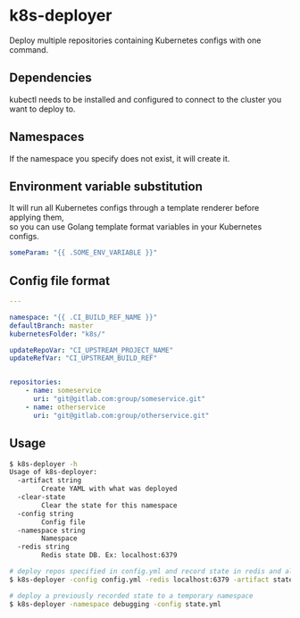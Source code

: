 # k8s-deployer
Deploy multiple repositories containing Kubernetes configs with one command.  

## Dependencies
kubectl needs to be installed and configured to connect to the cluster you want to deploy to.

## Namespaces
If the namespace you specify does not exist, it will create it.

## Environment variable substitution
It will run all Kubernetes configs through a template renderer before applying them,  
so you can use Golang template format variables in your Kubernetes configs.

```yaml
someParam: "{{ .SOME_ENV_VARIABLE }}"
``` 

## Config file format
```yaml
---

namespace: "{{ .CI_BUILD_REF_NAME }}"
defaultBranch: master
kubernetesFolder: "k8s/"

updateRepoVar: "CI_UPSTREAM_PROJECT_NAME"
updateRefVar: "CI_UPSTREAM_BUILD_REF"


repositories:
    - name: someservice
      uri: "git@gitlab.com:group/someservice.git"
    - name: otherservice
      uri: "git@gitlab.com:group/otherservice.git"

```

## Usage
```bash
$ k8s-deployer -h
Usage of k8s-deployer:
  -artifact string
        Create YAML with what was deployed
  -clear-state
        Clear the state for this namespace
  -config string
        Config file
  -namespace string
        Namespace
  -redis string
        Redis state DB. Ex: localhost:6379

# deploy repos specified in config.yml and record state in redis and also write an artifact file
$ k8s-deployer -config config.yml -redis localhost:6379 -artifact state.yml

# deploy a previously recorded state to a temporary namespace
$ k8s-deployer -namespace debugging -config state.yml
```
